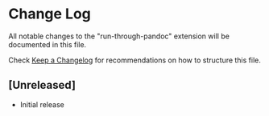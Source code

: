 # Change Log

All notable changes to the "run-through-pandoc" extension will be documented in this file.

Check [Keep a Changelog](http://keepachangelog.com/) for recommendations on how to structure this file.

## [Unreleased]

- Initial release